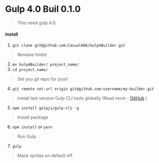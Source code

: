 # Gulp 4.0 Buil 0.1.0

> This need gulp 4.0.

#### install

1. ```git clone git@github.com:Casual686/Gulp4Builder.git```
> Rename folder
2. ```mv Gulp4Builder/ project_name/```
3. ```cd project_name/```
> Set you git repo for push
4. ```git remote set-url origin git@github.com:username/my-builder.git```
> Install last version Gulp CLI tools globally (Read more - [GitHub](https://github.com/gulpjs/gulp/blob/4.0/docs/getting-started.md) )
5. ```npm install gulpjs/gulp-cli -g```  
> Install package
6. ```npm install``` or ```yarn```
> Run Gulp
7. ```gulp```

> Mack sprites on default off.

